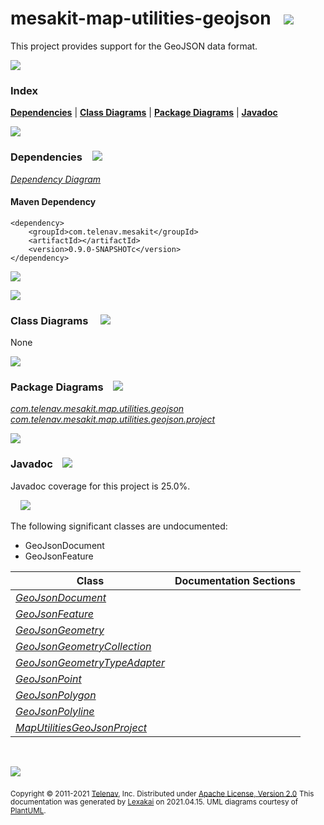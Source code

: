 # mesakit-map-utilities-geojson &nbsp;&nbsp;![](https://www.kivakit.org/images/gears-40.png)

This project provides support for the GeoJSON data format.

![](https://www.kivakit.org/images/horizontal-line.png)

### Index



[**Dependencies**](#dependencies) | [**Class Diagrams**](#class-diagrams) | [**Package Diagrams**](#package-diagrams) | [**Javadoc**](#javadoc)

![](https://www.kivakit.org/images/horizontal-line.png)

### Dependencies <a name="dependencies"></a> &nbsp;&nbsp; ![](https://www.kivakit.org/images/dependencies-40.png)

[*Dependency Diagram*](documentation/diagrams/dependencies.svg)

#### Maven Dependency

    <dependency>
        <groupId>com.telenav.mesakit</groupId>
        <artifactId></artifactId>
        <version>0.9.0-SNAPSHOTc</version>
    </dependency>

![](https://www.kivakit.org/images/short-horizontal-line.png)

[//]: # (start-user-text)



[//]: # (end-user-text)

![](https://www.kivakit.org/images/short-horizontal-line.png)

### Class Diagrams <a name="class-diagrams"></a> &nbsp; &nbsp; ![](https://www.kivakit.org/images/diagram-48.png)

None

![](https://www.kivakit.org/images/short-horizontal-line.png)

### Package Diagrams <a name="package-diagrams"></a> &nbsp;&nbsp; ![](https://www.kivakit.org/images/box-40.png)

[*com.telenav.mesakit.map.utilities.geojson*](documentation/diagrams/com.telenav.mesakit.map.utilities.geojson.svg)
[*com.telenav.mesakit.map.utilities.geojson.project*](documentation/diagrams/com.telenav.mesakit.map.utilities.geojson.project.svg)

![](https://www.kivakit.org/images/short-horizontal-line.png)

### Javadoc <a name="javadoc"></a> &nbsp;&nbsp; ![](https://www.kivakit.org/images/books-40.png)

Javadoc coverage for this project is 25.0%.

&nbsp; &nbsp;  ![](https://www.kivakit.org/images/meter-30-12.png)

The following significant classes are undocumented:

- GeoJsonDocument
- GeoJsonFeature

| Class | Documentation Sections |
|---|---|
| [*GeoJsonDocument*](https://telenav.github.io/mesakit-data/javadoc/mesakit.map.utilities.geojson/com/telenav/mesakit/map/utilities/geojson/GeoJsonDocument.html) |  |
| [*GeoJsonFeature*](https://telenav.github.io/mesakit-data/javadoc/mesakit.map.utilities.geojson/com/telenav/mesakit/map/utilities/geojson/GeoJsonFeature.html) |  |
| [*GeoJsonGeometry*](https://telenav.github.io/mesakit-data/javadoc/mesakit.map.utilities.geojson/com/telenav/mesakit/map/utilities/geojson/GeoJsonGeometry.html) |  |
| [*GeoJsonGeometryCollection*](https://telenav.github.io/mesakit-data/javadoc/mesakit.map.utilities.geojson/com/telenav/mesakit/map/utilities/geojson/GeoJsonGeometryCollection.html) |  |
| [*GeoJsonGeometryTypeAdapter*](https://telenav.github.io/mesakit-data/javadoc/mesakit.map.utilities.geojson/com/telenav/mesakit/map/utilities/geojson/GeoJsonGeometryTypeAdapter.html) |  |
| [*GeoJsonPoint*](https://telenav.github.io/mesakit-data/javadoc/mesakit.map.utilities.geojson/com/telenav/mesakit/map/utilities/geojson/GeoJsonPoint.html) |  |
| [*GeoJsonPolygon*](https://telenav.github.io/mesakit-data/javadoc/mesakit.map.utilities.geojson/com/telenav/mesakit/map/utilities/geojson/GeoJsonPolygon.html) |  |
| [*GeoJsonPolyline*](https://telenav.github.io/mesakit-data/javadoc/mesakit.map.utilities.geojson/com/telenav/mesakit/map/utilities/geojson/GeoJsonPolyline.html) |  |
| [*MapUtilitiesGeoJsonProject*](https://telenav.github.io/mesakit-data/javadoc/mesakit.map.utilities.geojson/com/telenav/mesakit/map/utilities/geojson/project/MapUtilitiesGeoJsonProject.html) |  |

[//]: # (start-user-text)



[//]: # (end-user-text)

<br/>

![](https://www.kivakit.org/images/horizontal-line.png)

<sub>Copyright &#169; 2011-2021 [Telenav](http://telenav.com), Inc. Distributed under [Apache License, Version 2.0](LICENSE)</sub>
<sub>This documentation was generated by [Lexakai](https://github.com/Telenav/lexakai) on 2021.04.15. UML diagrams courtesy
of [PlantUML](http://plantuml.com).</sub>


